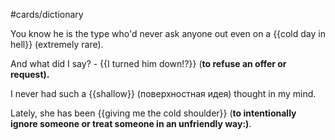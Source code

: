 #cards/dictionary 

You know he is the type who'd never ask anyone out even on a {{cold day in hell}} (extremely rare). <!--SR:!2024-01-20,3,252-->

And what did I say? - {{I turned him down!?}} (**to refuse an offer or request).** <!--SR:!2024-01-27,13,270--> 

I never had such a {{shallow}} (поверхностная идея) thought in my mind.

Lately, she has been {{giving me the cold shoulder}} (**to intentionally ignore someone or treat someone in an unfriendly way:)**.
